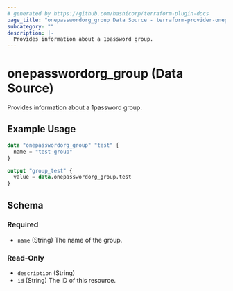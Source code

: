 ```yaml
---
# generated by https://github.com/hashicorp/terraform-plugin-docs
page_title: "onepasswordorg_group Data Source - terraform-provider-onepasswordorg"
subcategory: ""
description: |-
  Provides information about a 1password group.
---
```


# onepasswordorg_group (Data Source)

Provides information about a 1password group.

## Example Usage

```terraform
data "onepasswordorg_group" "test" {
  name = "test-group"
}

output "group_test" {
  value = data.onepasswordorg_group.test
}
```

<!-- schema generated by tfplugindocs -->
## Schema

### Required

- `name` (String) The name of the group.

### Read-Only

- `description` (String)
- `id` (String) The ID of this resource.
